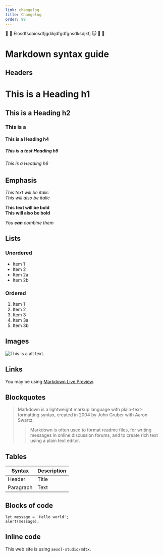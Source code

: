 ```yaml
---
link: changelog
title: Changelog
order: 99
---
```


:dog: :girl: Elosdfsdaiosdfjgdikjdfgdfgnsdksdjkfj :cat: :dog: :boy:

# Markdown syntax guide

## Headers

# This is a Heading h1

## This is a Heading h2

### This is a

#### This is a Heading h4

##### This is a test Heading h5

###### This is a Heading h6

## Emphasis

_This text will be italic_  
_This will also be italic_

**This text will be bold**  
**This will also be bold**

_You **can** combine them_

## Lists

### Unordered

- Item 1
- Item 2
- Item 2a
- Item 2b

### Ordered

1. Item 1
1. Item 2
1. Item 3
1. Item 3a
1. Item 3b

## Images

![This is a alt text.](/aexol_full_logo.png 'This is a sample image.')

## Links

You may be using [Markdown Live Preview](https://markdownlivepreview.com/).

## Blockquotes

> Markdown is a lightweight markup language with plain-text-formatting syntax, created in 2004 by John Gruber with Aaron Swartz.
>
> > Markdown is often used to format readme files, for writing messages in online discussion forums, and to create rich text using a plain text editor.

## Tables

| Syntax    | Description |
| --------- | ----------- |
| Header    | Title       |
| Paragraph | Text        |

## Blocks of code

```
let message = 'Hello world';
alert(message);
```

## Inline code

This web site is using `aexol-studio/mdtx`.
